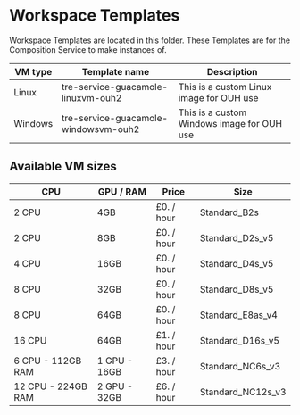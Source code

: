 # Workspace Templates

Workspace Templates are located in this folder. These Templates are for the Composition Service to make instances of.

| VM type | Template name | Description |
| --- | --- | --- |
| Linux   | tre-service-guacamole-linuxvm-ouh2    | This is a custom Linux image for OUH use   |
| Windows | tre-service-guacamole-windowsvm-ouh2  | This is a custom Windows image for OUH use |

## Available VM sizes

  | CPU | GPU / RAM | Price | Size |
  | --- | --- | --- | --- |
  |   2 CPU              | 4GB            | £0. / hour | Standard_B2s
  |   2 CPU              | 8GB            | £0. / hour | Standard_D2s_v5
  |   4 CPU              | 16GB           | £0. / hour | Standard_D4s_v5
  |   8 CPU              | 32GB           | £0. / hour | Standard_D8s_v5
  |   8 CPU              | 64GB           | £0. / hour | Standard_E8as_v4
  |   16 CPU             | 64GB           | £1. / hour | Standard_D16s_v5
  |   6 CPU - 112GB RAM  | 1 GPU - 16GB   | £3. / hour | Standard_NC6s_v3
  |   12 CPU - 224GB RAM | 2 GPU - 32GB   | £6. / hour | Standard_NC12s_v3
